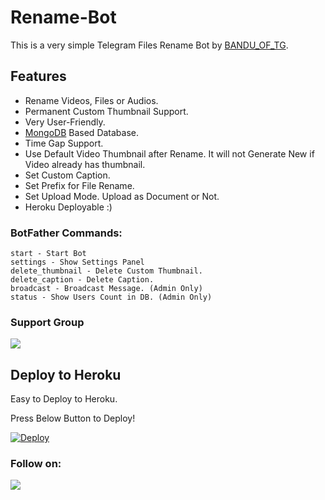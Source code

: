 # Rename-Bot
This is a very simple Telegram Files Rename Bot by [BANDU_OF_TG](https://t.me/BANDU_OF_TG).

## Features
- Rename Videos, Files or Audios.
- Permanent Custom Thumbnail Support.
- Very User-Friendly.
- [MongoDB](https://mongodb.com) Based Database.
- Time Gap Support.
- Use Default Video Thumbnail after Rename. It will not Generate New if Video already has thumbnail.
- Set Custom Caption.
- Set Prefix for File Rename.
- Set Upload Mode. Upload as Document or Not.
- Heroku Deployable :)

### BotFather Commands:
```
start - Start Bot
settings - Show Settings Panel
delete_thumbnail - Delete Custom Thumbnail.
delete_caption - Delete Caption.
broadcast - Broadcast Message. (Admin Only)
status - Show Users Count in DB. (Admin Only)
```

### Support Group
<a href="https://t.me/BANDU_BOTZ1"><img src="https://img.shields.io/badge/Telegram-Join%20Telegram%20Group-blue.svg?logo=telegram"></a>

## Deploy to Heroku
Easy to Deploy to Heroku.




Press Below Button to Deploy!

[![Deploy](https://www.herokucdn.com/deploy/button.svg)](https://heroku.com/deploy?template=https://github.com/jithin123455/Rename-Bot)

### Follow on:
<p align="left">
<a href="https://github.com/jithin123455"><img src="https://img.shields.io/badge/GitHub-Follow%20on%20GitHub-inactive.svg?logo=github"></a>
</p>

